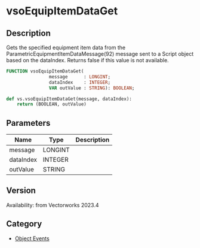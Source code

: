 # vsoEquipItemDataGet

## Description
Gets the specified equipment item data from the ParametricEquipmentItemDataMessage(92) message sent to a Script object based on the dataIndex. Returns false if this value is not available.

```pascal
FUNCTION vsoEquipItemDataGet(
				message      : LONGINT;
				dataIndex    : INTEGER;
				VAR outValue : STRING): BOOLEAN;
```

```python
def vs.vsoEquipItemDataGet(message, dataIndex):
    return (BOOLEAN, outValue)
```

## Parameters
|Name|Type|Description|
|---|---|---|
|message|LONGINT|   |
|dataIndex|INTEGER|   |
|outValue|STRING|   |

## Version
Availability: from Vectorworks 2023.4

## Category
* [Object Events](../Categories/Object%20Events.md)
